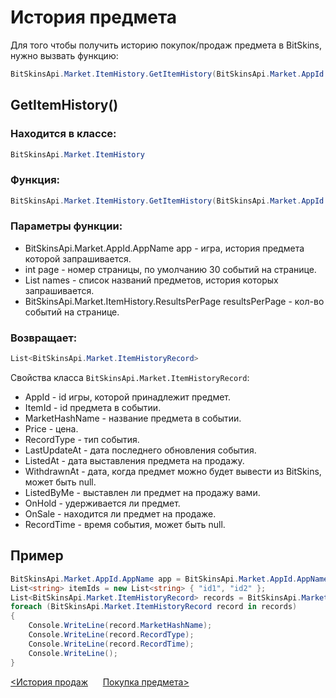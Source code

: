 ﻿# История предмета

Для того чтобы получить историю покупок/продаж предмета в BitSkins, нужно вызвать функцию:

```csharp
BitSkinsApi.Market.ItemHistory.GetItemHistory(BitSkinsApi.Market.AppId.AppName app, int page, List<string> names, BitSkinsApi.Market.ItemHistory.ResultsPerPage resultsPerPage);
```

## GetItemHistory()

### Находится в классе:

```csharp
BitSkinsApi.Market.ItemHistory
```

### Функция:

```csharp
BitSkinsApi.Market.ItemHistory.GetItemHistory(BitSkinsApi.Market.AppId.AppName app, int page, List<string> names, BitSkinsApi.Market.ItemHistory.ResultsPerPage resultsPerPage);
```

### Параметры функции:

* BitSkinsApi.Market.AppId.AppName app - игра, история предмета которой запрашивается.
* int page - номер страницы, по умолчанию 30 событий на странице.
* List<string> names - список названий предметов, история которых запрашивается.
* BitSkinsApi.Market.ItemHistory.ResultsPerPage resultsPerPage - кол-во событий на странице.

### Возвращает:

```csharp
List<BitSkinsApi.Market.ItemHistoryRecord>
```

Свойства класса ```BitSkinsApi.Market.ItemHistoryRecord```:
* AppId - id игры, которой принадлежит предмет.
* ItemId - id предмета в событии.
* MarketHashName - название предмета в событии.
* Price - цена.
* RecordType - тип события.
* LastUpdateAt - дата последнего обновления события.
* ListedAt - дата выставления предмета на продажу.
* WithdrawnAt - дата, когда предмет можно будет вывести из BitSkins, может быть null.
* ListedByMe - выставлен ли предмет на продажу вами.
* OnHold - удерживается ли предмет.
* OnSale - находится ли предмет на продаже.
* RecordTime - время события, может быть null.

## Пример

```csharp
BitSkinsApi.Market.AppId.AppName app = BitSkinsApi.Market.AppId.AppName.CounterStrikGlobalOffensive;
List<string> itemIds = new List<string> { "id1", "id2" };
List<BitSkinsApi.Market.ItemHistoryRecord> records = BitSkinsApi.Market.ItemHistory.GetItemHistory(app, 1, itemIds, BitSkinsApi.Market.ItemHistory.ResultsPerPage.R30);
foreach (BitSkinsApi.Market.ItemHistoryRecord record in records)
{
    Console.WriteLine(record.MarketHashName);
    Console.WriteLine(record.RecordType);
    Console.WriteLine(record.RecordTime);
    Console.WriteLine();
}
```

[<История продаж](https://github.com/Captious99/BitSkinsApi/blob/master/docs/ru/market/sell_history.md) &nbsp;&nbsp;&nbsp;&nbsp; [Покупка предмета>](https://github.com/Captious99/BitSkinsApi/blob/master/docs/ru/market/buy_item.md)